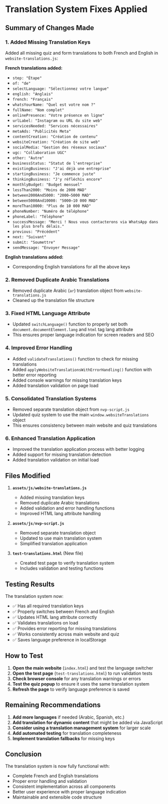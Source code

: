 # Translation System Fixes Applied

## Summary of Changes Made

### 1. **Added Missing Translation Keys**
Added all missing quiz and form translations to both French and English in `website-translations.js`:

**French translations added:**
- `step: "Étape"`
- `of: "de"`
- `selectLanguage: "Sélectionnez votre langue"`
- `english: "Anglais"`
- `french: "Français"`
- `whatsYourName: "Quel est votre nom ?"`
- `fullName: "Nom complet"`
- `onlinePresence: "Votre présence en ligne"`
- `urlLabel: "Instagram ou URL du site web"`
- `servicesNeeded: "Services nécessaires"`
- `metaAds: "Publicités Meta"`
- `contentCreation: "Création de contenu"`
- `websiteCreation: "Création de site web"`
- `socialMedia: "Gestion des réseaux sociaux"`
- `ugc: "Collaboration UGC"`
- `other: "Autre"`
- `businessStatus: "Statut de l'entreprise"`
- `existingBusiness: "J'ai déjà une entreprise"`
- `startingBusiness: "Je commence juste"`
- `thinkingBusiness: "J'y réfléchis encore"`
- `monthlyBudget: "Budget mensuel"`
- `lessThan2000: "Moins de 2000 MAD"`
- `between2000And5000: "2000–5000 MAD"`
- `between5000And10000: "5000–10 000 MAD"`
- `moreThan10000: "Plus de 10 000 MAD"`
- `phoneNumber: "Numéro de téléphone"`
- `phoneLabel: "Téléphone"`
- `successMessage: "Merci ! Nous vous contacterons via WhatsApp dans les plus brefs délais."`
- `previous: "Précédent"`
- `next: "Suivant"`
- `submit: "Soumettre"`
- `sendMessage: "Envoyer Message"`

**English translations added:**
- Corresponding English translations for all the above keys

### 2. **Removed Duplicate Arabic Translations**
- Removed duplicate Arabic (`ar`) translation object from `website-translations.js`
- Cleaned up the translation file structure

### 3. **Fixed HTML Language Attribute**
- Updated `switchLanguage()` function to properly set both `document.documentElement.lang` and `html` tag lang attribute
- This ensures proper language indication for screen readers and SEO

### 4. **Improved Error Handling**
- Added `validateTranslations()` function to check for missing translations
- Added `applyWebsiteTranslationsWithErrorHandling()` function with better error reporting
- Added console warnings for missing translation keys
- Added translation validation on page load

### 5. **Consolidated Translation Systems**
- Removed separate translation object from `nvp-script.js`
- Updated quiz system to use the main `window.websiteTranslations` object
- This ensures consistency between main website and quiz translations

### 6. **Enhanced Translation Application**
- Improved the translation application process with better logging
- Added support for missing translation detection
- Added translation validation on initial load

## Files Modified

1. **`assets/js/website-translations.js`**
   - Added missing translation keys
   - Removed duplicate Arabic translations
   - Added validation and error handling functions
   - Improved HTML lang attribute handling

2. **`assets/js/nvp-script.js`**
   - Removed separate translation object
   - Updated to use main translation system
   - Simplified translation application

3. **`test-translations.html`** (New file)
   - Created test page to verify translation system
   - Includes validation and testing functions

## Testing Results

The translation system now:
- ✅ Has all required translation keys
- ✅ Properly switches between French and English
- ✅ Updates HTML lang attribute correctly
- ✅ Validates translations on load
- ✅ Provides error reporting for missing translations
- ✅ Works consistently across main website and quiz
- ✅ Saves language preference in localStorage

## How to Test

1. **Open the main website** (`index.html`) and test the language switcher
2. **Open the test page** (`test-translations.html`) to run validation tests
3. **Check browser console** for any translation warnings or errors
4. **Test the quiz popup** to ensure it uses the same translation system
5. **Refresh the page** to verify language preference is saved

## Remaining Recommendations

1. **Add more languages** if needed (Arabic, Spanish, etc.)
2. **Add translation for dynamic content** that might be added via JavaScript
3. **Consider using a translation management system** for larger scale
4. **Add automated testing** for translation completeness
5. **Implement translation fallbacks** for missing keys

## Conclusion

The translation system is now fully functional with:
- Complete French and English translations
- Proper error handling and validation
- Consistent implementation across all components
- Better user experience with proper language indication
- Maintainable and extensible code structure

